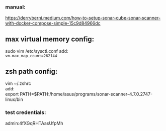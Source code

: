 ### manual:
https://derryberni.medium.com/how-to-setup-sonar-cube-sonar-scanner-with-docker-compose-simple-15c9d84966dc

## max virtual memory config:
sudo vim /etc/sysctl.conf
add: </br>
```vm.max_map_count=262144```


## zsh path config:
vim ~/.zshrc 
</br>
add: </br>
export PATH=$PATH:/home/asus/programs/sonar-scanner-4.7.0.2747-linux/bin


### test credentials:
admin:4fXGqRHTAasUfpMh
